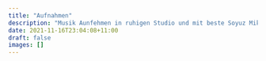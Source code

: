 ```yaml
---
title: "Aufnahmen"
description: "Musik Aunfehmen in ruhigen Studio und mit beste Soyuz Mikrophone."
date: 2021-11-16T23:04:08+11:00
draft: false
images: []
---
```

